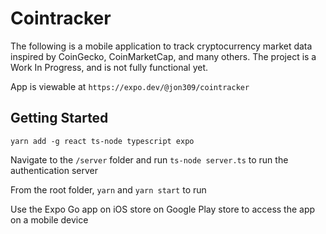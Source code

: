 # Cointracker

The following is a mobile application to track cryptocurrency market data inspired by CoinGecko, CoinMarketCap, and many others. The project is a Work In Progress, and is not fully functional yet. 

App is viewable at `https://expo.dev/@jon309/cointracker`

## Getting Started

```
yarn add -g react ts-node typescript expo
```

Navigate to the `/server` folder and run `ts-node server.ts` to run the authentication server

From the root folder, `yarn` and `yarn start` to run

Use the Expo Go app on iOS store on Google Play store to access the app on a mobile device
